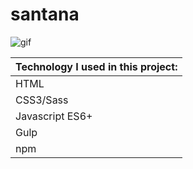 # santana

![gif](images/santana.gif)

|Technology I used in this project: |
|------------|
| HTML |
| CSS3/Sass |
| Javascript ES6+ |
| Gulp |
| npm |
